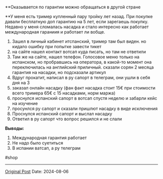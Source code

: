 **Оказывается по гарантии можно обращаться в другой стране

**У меня есть тример купленный пару тройку лет назад. При покупке давали бесплатную доп гарантию на 5 лет, если зарегаешь покупку. Недавно у меня сломалась насадка и стало интересно как работает международная гараниия и работает ли вобще.

1. Зашел в личный кабинет итспанский, тример там был виден. но кидало ошибку при попытке завести тикет
2. на сайте нашел контакт вотсап куда писать, но там не ответили
3. Там же на сайте, нашел телефон. Голосовое меню только на испанском, но пробравшись на оператора, в какой-то момент она переключилась на английский приличный. сказали сорян 2 месяца гарантия на насадки, но подсказали артикул
4. Вдруг прокатит, написал в ру сапорт в телеграм, они ушли в себя дня на 3
5. заказал онлайн насадку (фан факт насадка стоит 15€ при стоимости всего тримера 65€ с 15 насадками, норм маржа)
6. проснулся испанский сапорт в вотсап спустя неделю и забарли кейс на изучение
7. просунлся ру сапорт и сказали пришлют насадку в виде исключения 
8. Проснулся испанский сапорт и выслал насадку
9. Ответил в ру сапорт что вопрос решился и не слали

**Выводы:**
1. Международная гарантия работает 
2. Не надо было суетиться 
3. В испании ватсап, а ру телеграм

#shop

---
[Original Post](https://t.me/lev2tarragona/2485)
Date: 2024-08-06
